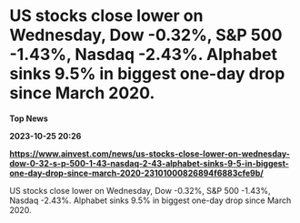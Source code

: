 # US stocks close lower on Wednesday, Dow -0.32%, S&P 500 -1.43%, Nasdaq -2.43%. Alphabet sinks 9.5% in biggest one-day drop since March 2020.
**Top News**

**2023-10-25 20:26**

**https://www.ainvest.com/news/us-stocks-close-lower-on-wednesday-dow-0-32-s-p-500-1-43-nasdaq-2-43-alphabet-sinks-9-5-in-biggest-one-day-drop-since-march-2020-23101000826894f6883cfe9b/**

US stocks close lower on Wednesday, Dow -0.32%, S&P 500 -1.43%, Nasdaq -2.43%. Alphabet sinks 9.5% in biggest one-day drop since March 2020.